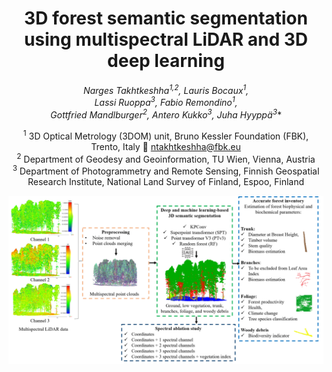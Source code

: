 <div align="center">

# **3D forest semantic segmentation using multispectral LiDAR and 3D deep learning**

**Narges Takhtkeshha<sup>1,2*</sup>, Lauris Bocaux<sup>1</sup>,  
Lassi Ruoppa<sup>3</sup>, Fabio Remondino<sup>1</sup>,  
Gottfried Mandlburger<sup>2</sup>, Antero Kukko<sup>3</sup>, Juha Hyyppä<sup>3</sup>**

<sup>1</sup> 3D Optical Metrology (3DOM) unit, Bruno Kessler Foundation (FBK), Trento, Italy 📧 ntakhtkeshha@fbk.eu  
<sup>2</sup> Department of Geodesy and Geoinformation, TU Wien, Vienna, Austria  
<sup>3</sup> Department of Photogrammetry and Remote Sensing, Finnish Geospatial Research Institute, National Land Survey of Finland, Espoo, Finland  

![Main Image](assets/methodology.png)

</div>
